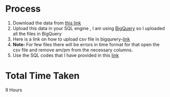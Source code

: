 # Process
1. Download the data from [this link](https://www.kaggle.com/datasets/arashnic/fitbit)
2. Upload this data in your SQL engine , I am using [BigQuery](https://cloud.google.com/bigquery/docs/sandbox) so I uploaded all the files in BigQuery
3. Here is a link on how to upload csv file in bigqurery-[link](https://scribehow.com/shared/2dea0d610-ef6b-4ba8-8e44-d40dfeb0454b)
4. **Note:** For few files there will be errors in time format for that open the csv file and remove am/pm from the necessary columns.
5. Use the SQL codes that I have provided in this [link](https://github.com/AADITYAPRABALCHAWLA/Data-Analysis-Project2---How-Can-a-Wellness-Technology-Company-Play-It-Smart-/blob/main/SQL_code.sql)
# Total Time Taken
9 Hours
